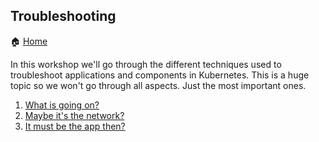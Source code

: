 Troubleshooting
---
🏠 [Home](/README.md)

In this workshop we'll go through the different techniques used to troubleshoot applications and components in Kubernetes. This is a huge topic so we won't go through all aspects. Just the most important ones.

1. [What is going on?](/workshops/troubleshooting/01-what-is-going-on.md)
2. [Maybe it's the network?](/workshops/troubleshooting/02-maybe-its-the-network.md)
3. [It must be the app then?](/workshops/troubleshooting/03-it-must-be-the-app-then.md)

